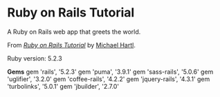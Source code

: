 # Ruby on Rails Tutorial

A Ruby on Rails web app that greets the world.

From [*Ruby on Rails Tutorial*](https://www.railstutorial.org/)
by [Michael Hartl](https://www.michaelhartl.com/).

Ruby version: 5.2.3

__Gems__
gem 'rails',        '5.2.3'
gem 'puma',         '3.9.1'
gem 'sass-rails',   '5.0.6'
gem 'uglifier',     '3.2.0'
gem 'coffee-rails', '4.2.2'
gem 'jquery-rails', '4.3.1'
gem 'turbolinks',   '5.0.1'
gem 'jbuilder',     '2.7.0'
